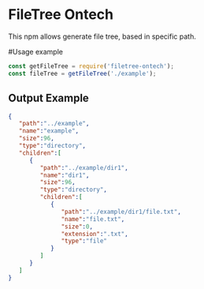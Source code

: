 # FileTree Ontech
This npm allows generate file tree, based in specific path.

#Usage example

```js
const getFileTree = require('filetree-ontech');
const fileTree = getFileTree('./example');
```

## Output Example

```json
{
   "path":"../example",
   "name":"example",
   "size":96,
   "type":"directory",
   "children":[
      {
         "path":"../example/dir1",
         "name":"dir1",
         "size":96,
         "type":"directory",
         "children":[
            {
               "path":"../example/dir1/file.txt",
               "name":"file.txt",
               "size":0,
               "extension":".txt",
               "type":"file"
            }
         ]
      }
   ]
}
```
